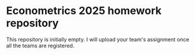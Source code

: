 # Econometrics 2025 homework repository

This repository is initially empty. I will upload your team's assignment once all the teams are registered.
